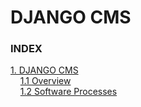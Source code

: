 DJANGO CMS 
===================

### INDEX
[1. DJANGO CMS](https://github.com/SofiaReis/django-cms/blob/develop/ESOF-docs/Software%20Processes%20and%20Project%20Management/1%20-%20First%20PA.md)\
&nbsp;&nbsp;&nbsp;&nbsp;[1.1 Overview](https://github.com/SofiaReis/django-cms/blob/develop/ESOF-docs/Software%20Processes%20and%20Project%20Management/1%20-%20First%20PA.md#11-overview)\
&nbsp;&nbsp;&nbsp;&nbsp;[1.2 Software Processes](https://github.com/SofiaReis/django-cms/blob/develop/ESOF-docs/Software%20Processes%20and%20Project%20Management/1%20-%20First%20PA.md#12-software-processes)
